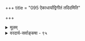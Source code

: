 +++
title = "095 ऐकाधार्याद्विगीतं तदिदमिति"

+++
<details><summary>मूलम्</summary>

ऐकाधार्याद्विगीतं तदिदमिति नयाल्लक्षयेन्निर्विशेषं मैवं बाधातिचारस्ववचनहतिभिः स्वोक्तदृष्टान्तदौस्थ्यात् ।  
तत्तेदन्ताविरोधो वचसि न हि भवेत्तादृशाध्यक्षनीत्या नो चेत् स्याद्वस्समस्तं क्षणिकमिह पुनर्देशभेदः क्रमात् स्यात् ॥ ९५ ॥
</details>

<details><summary>वरदार्य-सर्वाङ्कषा - ९५</summary>

एवं सामानाधिकरण्येन भेदाभेदसिद्धिं निरस्य, तेन निर्विशेषवस्तुसिद्धिमप्यनूद्य निरस्यति - ऐकाधार्यादित्यादिना । **विगीतम्** = विमतम् ' नीलमुत्पलम्' इत्यादिवाक्यावगतं सामानाधिकरण्यं **निर्विशेषम्** = वस्तूनां निर्विशेषत्वम् **लक्षयेत्** = ज्ञापयेत्, लक्षणया बोधयेदिति वा, **ऐकाधार्यात्** = समानाधिकरणत्वात्, ' तदिदम्' इति **नयात्** = 'सोऽयं देवदत्तः' इत्यादिन्यायात् । ‘सोऽयं देवदत्तः' इत्यादावनुपपत्तिपरिहारादिकं पूर्वमेव (जड. 26) यद्यपि कृतम्, तथापि प्रकृतविचारोपयोगितया तदुपादानम् । प्रमेयनिष्कर्षस्य तत्रैव कृतत्वादेव, 'यक्षानुरूपो बलिः' इति न्यायेन प्रकारान्तरेण प्रतिवक्ति – मैवमित्यादिना । कुतः ? बाधाति- **चारस्ववचनहतिभिः** = **बाधः** = वस्तुविरोधः । ' नीलम् उत्पलम्' इत्यनुभवेनैकस्मिन् धर्मद्वयभानस्यानुभवसिद्धस्य परित्यागे बाधः । अथवा निर्विशेषवस्तुन एव शशशृङ्गतुल्यत्वात् तादृशवस्तुबोधने बाधः । एवम् **अतिचारः** = व्यभिचारः । दण्डी पुरुषः' इत्यादिसमानाधिकरणवचनानि हि भेदपराणीति संप्रतिपन्नम्। तत्र भेदस्संप्रतिपन्नः, नैवमत्रेति चेत्, अत्राप्यभेदः न हि संप्रतिपन्नः । सामानाधिकरण्यं भेदेऽपि 'दण्डी पुरुषः' इत्यादौ दृश्यत इति तु निर्विवादम् । अतश्चातिचारोऽनिवार्यः । **स्ववचनहतिः** = 'तयोः सामानाधिकरण्यात्' इत्यत्र हि द्विवचनेन भेद उच्यते, तयोर्धर्मत्वं चोच्यते । ऐक्यमप्युच्यते इति वचनानां परस्परव्याघातः । सामानाधिकरण्यमप्येको धर्मः । अतश्च निर्विशेषत्वं कथं तेन सिद्धयेदिति वा व्याघातः । **एवम्-स्वोक्तदृष्टान्तदौस्थ्यात्** = 'सोऽयं देवदत्तः' इति दृष्टान्तस्यैवासिद्धेः मैवमित्यन्वयः । ननु कथं दृष्टान्तासिद्धिः? ‘सोऽयम्' इति निर्देशस्यैव विरुद्धत्वात् । 'सः' इति परोक्ष उच्यते, 'अयम्' इति प्रत्यक्ष उच्यते । एक एव प्रत्यक्षश्च परोक्षश्चेति कथमित्यत्राह - **तत्तेदन्ताविरोधः** = ' सोऽयम्' इति वचसि विरोधः **तादृशाध्यक्षनीत्या** = प्रत्यभिज्ञाप्रत्यक्षन्यायेन न हि भवेत् । परोक्षत्वं पूर्वकाले, इदानीं तु प्रत्यक्षत्वम् । को विरोधः । ननु प्रत्यभिज्ञाप्रत्यक्षं तत्तांशे स्मृतिरूपं कथं प्रमाणं भवेदित्यत्र - नो **चेत्** = एवं प्रत्यभिज्ञाया एवापलापे वः समस्तं क्षणिकं स्यात् । क्षणिकवादस्तु सूत्रकृतैव निरस्त इति भवतामपि 

1 

319. 

647 

[ अखण्डार्थ सामानाधिकरण्यनिरासः ] 

सत्याद्युक्तिः प्रकृष्टद्युतिरुडुपतिरित्यादिवत् वस्तुमात्रं 

रोधः 

ब्रूते लक्ष्मोक्तिभावादिति यदि, न तथा, स्वोक्तिबाधादिदोषात् । सद्वाक्यभावात्; भवति च कथितोदाहृतिः साध्यहीना 

प्रश्नोक्तेश्चाविशिष्टं न विषय इति नापृष्टजल्पोपहासः ॥96॥ 



संमतम् । एकस्य कालद्वयसंबन्धो देशद्वयसंबन्धो वा कथमित्यत्र - इह **पुनः** = वस्तूनां स्थिरत्वे हि **देशभेदः** = देशद्वयसंबन्धः **क्रमात्** = **कालक्रमात्** = कालभेदात् स्यात् । कालद्वयसंबन्धश्च वस्तूनां स्थिरत्वान्न विरुद्ध इत्यादिकं तु पूर्वमेव (जड. 26) विस्तरेणोक्तम् । अत एव प्रत्यक्षत्वपरोक्षत्वे एकस्य कालभेदेन न विरुद्धे । धूमेन वह्नयनुमाने हि, प्रथमं परोक्षो वह्निः उपसर्पणे प्रत्यक्षोऽपि भवति । अतस्सामानाधिकरण्येन न निर्विशेषसिद्धिः ॥ ९५ ॥
</details>
